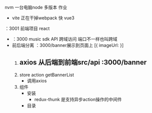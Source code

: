 nvm 一台电脑node 多版本 作业

- vite 正在干掉webpack
 快 vue3

 ：3001 前端项目 react
 - ：3000  music sdk API
    跨域访问 端口不一样也叫跨域
 - 前后端分离
    ：3000/banner展示到页面上
    [{
        imageUrl:
    }]
    1. axios 从后端到前端src/api :3000/banner
        - 
    2. store action getBannerList
        - 调用axios 
    3. 组件
        - 安装
            - redux-thunk 是支持异步action操作的中间件
        - 目录
            